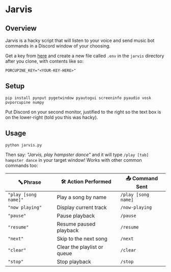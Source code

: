 # Jarvis

## Overview
Jarvis is a hacky script that will listen to your voice and send music bot commands in a Discord window of your choosing.

Get a key from [here]([url](https://console.picovoice.ai/signup)) and create a new file called `.env` in the `jarvis` directory after you clone, with contents like so:

`PORCUPINE_KEY="<YOUR-KEY-HERE>"`

## Setup
`pip install pynput pygetwindow pyautogui screeninfo pyaudio vosk pvporcupine numpy`

Put Discord on your second monitor, justified to the right so the text box is on the lower-right (told you this was hacky).

## Usage
`python jarvis.py`

Then say: _"Jarvis, play hampster dance"_ and it will type `/play [tab] hampster dance` in your target window! Works with other common commands too:

| 🔤 Phrase              | 🛠️ Action Performed               | 📤 Command Sent                              |
| ---------------------- | ---------------------------------- | --------------------------------------------- |
| `"play [song name]"`   | Play a song by name                | `/play [song name]`                           |
| `"now playing"`        | Display current track              | `/now-playing`                                |
| `"pause"`              | Pause playback                     | `/pause`                                      |
| `"resume"`             | Resume paused playback             | `/resume`                                     |
| `"next"`               | Skip to the next song              | `/next`                                       |
| `"clear"`              | Clear the playlist or queue        | `/clear`                                      |
| `"stop"`               | Stop playback                      | `/stop`                                       |
